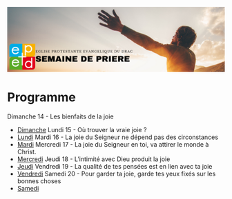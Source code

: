 ![alt text](images/SemaineDePriere.png "Semaine de priere")

# Programme

Dimanche 14 - Les bienfaits de la joie
- [Dimanche](dimanche.md)
Lundi 15 - Où trouver la vraie joie ?
- [Lundi](lundi.md)
Mardi 16 - La joie du Seigneur ne dépend pas des circonstances
- [Mardi](mardi.md)
Mercredi 17 - La joie du Seigneur en toi, va attirer le monde à Christ.
- [Mercredi](mercredi.md)
Jeudi 18 - L’intimité avec Dieu produit la joie
- [Jeudi](jeudi.md)
Vendredi 19 - La qualité de tes pensées est en lien avec ta joie
- [Vendredi](vendredi.md)
Samedi 20 - Pour garder ta joie, garde tes yeux fixés sur les bonnes choses
- [Samedi](samedi.md)